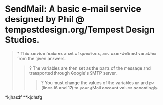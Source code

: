 # SendMail: A basic e-mail service designed by Phil @ tempestdesign.org/Tempest Design Studios.

> ? This service features a set of questions, and user-defined variables from the given answers.
>> ? The variables are then set as the parts of the message and transported through Google's SMTP server.
>>> ? You must change the values of the variables `un` and `pw` (lines 16 and 17) to your gMail account values accordingly.

*kjhasdf
**kjdhsfg